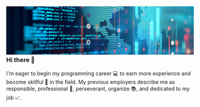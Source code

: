 ### ![Cover](CoverUpdate.png)Hi there 👋
I'm eager to begin my programming career :computer: to earn more experience and become skillful :punch: in the field. My previous employers describe me as responsible, professional :pushpin:, perseverant, organize :books:, and dedicated to my job :chart_with_upwards_trend:.
<!--
**eramirez2017503/eramirez2017503** is a ✨ _special_ ✨ repository because its `README.md` (this file) appears on your GitHub profile.

Here are some ideas to get you started:

- 🔭 I’m currently working on ...
- 🌱 I’m currently learning ...
- 👯 I’m looking to collaborate on ...
- 🤔 I’m looking for help with ...
- 💬 Ask me about ...
- 📫 How to reach me: ...
- 😄 Pronouns: ...
- ⚡ Fun fact: ...
-->
